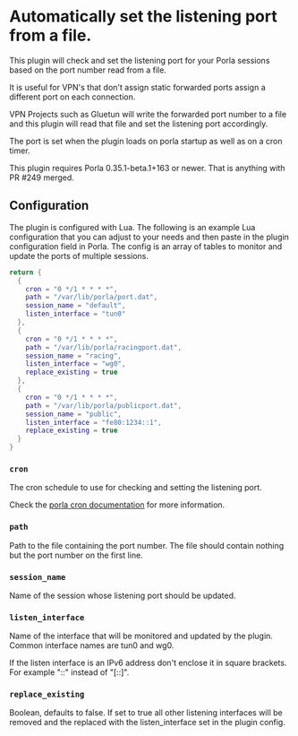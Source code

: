 # Automatically set the listening port from a file.

This plugin will check and set the listening port for your Porla sessions based on the port number read from a file.

It is useful for VPN's that don't assign static forwarded ports assign a different port on each connection.

VPN Projects such as Gluetun will write the forwarded port number to a file and this plugin will read that file and set the listening port accordingly.

The port is set when the plugin loads on porla startup as well as on a cron timer.

This plugin requires Porla 0.35.1-beta.1+163 or newer. That is anything with PR #249 merged.

## Configuration

The plugin is configured with Lua. The following is an example Lua
configuration that you can adjust to your needs and then paste in the plugin
configuration field in Porla. The config is an array of tables to monitor and
update the ports of multiple sessions.

```lua
return {
  {
    cron = "0 */1 * * * *",
    path = "/var/lib/porla/port.dat",
    session_name = "default",
    listen_interface = "tun0"
  },
  {
    cron = "0 */1 * * * *",
    path = "/var/lib/porla/racingport.dat",
    session_name = "racing",
    listen_interface = "wg0",
    replace_existing = true
  },
  {
    cron = "0 */1 * * * *",
    path = "/var/lib/porla/publicport.dat",
    session_name = "public",
    listen_interface = "fe80:1234::1",
    replace_existing = true
  }
}
```

### `cron`

The cron schedule to use for checking and setting the listening port. 

Check the [porla cron documentation](https://porla.org/plugins/packages/cron) for more information.

### `path`

Path to the file containing the port number. The file should contain nothing but the port number on the first line.

### `session_name`

Name of the session whose listening port should be updated.

### `listen_interface`

Name of the interface that will be monitored and updated by the plugin. Common interface names are tun0 and wg0.

If the listen interface is an IPv6 address don't enclose it in square brackets. For example "::" instead of "[::]".

### `replace_existing`

Boolean, defaults to false. If set to true all other listening interfaces will be removed and the replaced with the listen_interface set in the plugin config.